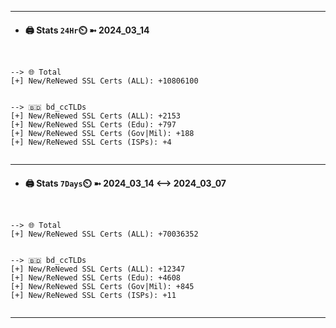 

---
- #### 🖨️ **Stats** `24Hr`⏲️ ➼ 2024_03_14
```console


--> 🌐 Total
[+] New/ReNewed SSL Certs (ALL): +10806100


--> 🇧🇩 bd_ccTLDs
[+] New/ReNewed SSL Certs (ALL): +2153
[+] New/ReNewed SSL Certs (Edu): +797
[+] New/ReNewed SSL Certs (Gov|Mil): +188
[+] New/ReNewed SSL Certs (ISPs): +4


```

---
- #### 🖨️ **Stats** `7Days`⏲️ ➼ 2024_03_14 <--> 2024_03_07
```console


--> 🌐 Total
[+] New/ReNewed SSL Certs (ALL): +70036352


--> 🇧🇩 bd_ccTLDs
[+] New/ReNewed SSL Certs (ALL): +12347
[+] New/ReNewed SSL Certs (Edu): +4608
[+] New/ReNewed SSL Certs (Gov|Mil): +845
[+] New/ReNewed SSL Certs (ISPs): +11


```

---

